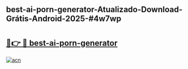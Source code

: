 ## best-ai-porn-generator-Atualizado-Download-Grátis-Android-2025-#4w7wp

# <h2><a href="https://ainizakaria.my?title=best-ai-porn-generator&ref=20M">🔗👉 🔴 best-ai-porn-generator</a></h2>

[![acn](https://github.com/user-attachments/assets/0f9c940e-d8b0-45ae-aac7-cd30a18b3e1c)](https://ainizakaria.my?title=best-ai-porn-generator&ref=20M)

